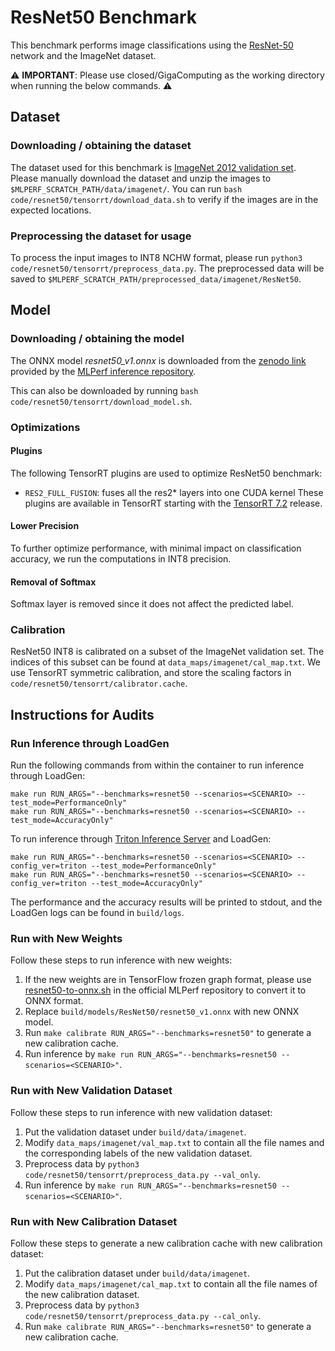 # ResNet50 Benchmark

This benchmark performs image classifications using the [ResNet-50](https://arxiv.org/abs/1512.03385) network and the ImageNet dataset.

:warning: **IMPORTANT**: Please use closed/GigaComputing as the working directory when
running the below commands. :warning:

## Dataset

### Downloading / obtaining the dataset

The dataset used for this benchmark is [ImageNet 2012 validation set](http://www.image-net.org/challenges/LSVRC/2012/). Please manually download the dataset and unzip the images to `$MLPERF_SCRATCH_PATH/data/imagenet/`. You can run `bash code/resnet50/tensorrt/download_data.sh` to verify if the images are in the expected locations.

### Preprocessing the dataset for usage

To process the input images to INT8 NCHW format, please run `python3 code/resnet50/tensorrt/preprocess_data.py`. The preprocessed data will be saved to `$MLPERF_SCRATCH_PATH/preprocessed_data/imagenet/ResNet50`.

## Model

### Downloading / obtaining the model

The ONNX model *resnet50_v1.onnx* is downloaded from the [zenodo link](https://zenodo.org/record/2592612/files/resnet50_v1.onnx) provided by the [MLPerf inference repository](https://github.com/mlcommons/inference/tree/master/vision/classification_and_detection).

This can also be downloaded by running `bash code/resnet50/tensorrt/download_model.sh`.

### Optimizations

#### Plugins

The following TensorRT plugins are used to optimize ResNet50 benchmark:
- `RES2_FULL_FUSION`: fuses all the res2* layers into one CUDA kernel
These plugins are available in TensorRT starting with the [TensorRT 7.2](https://developer.nvidia.com/tensorrt) release.

#### Lower Precision

To further optimize performance, with minimal impact on classification accuracy, we run the computations in INT8 precision.

#### Removal of Softmax

Softmax layer is removed since it does not affect the predicted label.

### Calibration

ResNet50 INT8 is calibrated on a subset of the ImageNet validation set. The indices of this subset can be found at
`data_maps/imagenet/cal_map.txt`. We use TensorRT symmetric calibration, and store the scaling factors in
`code/resnet50/tensorrt/calibrator.cache`.

## Instructions for Audits

### Run Inference through LoadGen

Run the following commands from within the container to run inference through LoadGen:

```
make run RUN_ARGS="--benchmarks=resnet50 --scenarios=<SCENARIO> --test_mode=PerformanceOnly"
make run RUN_ARGS="--benchmarks=resnet50 --scenarios=<SCENARIO> --test_mode=AccuracyOnly"
```

To run inference through [Triton Inference Server](https://github.com/triton-inference-server/server) and LoadGen:

```
make run RUN_ARGS="--benchmarks=resnet50 --scenarios=<SCENARIO> --config_ver=triton --test_mode=PerformanceOnly"
make run RUN_ARGS="--benchmarks=resnet50 --scenarios=<SCENARIO> --config_ver=triton --test_mode=AccuracyOnly"
```

The performance and the accuracy results will be printed to stdout, and the LoadGen logs can be found in `build/logs`.

### Run with New Weights

Follow these steps to run inference with new weights:

1. If the new weights are in TensorFlow frozen graph format, please use [resnet50-to-onnx.sh](https://github.com/mlcommons/inference/blob/master/vision/classification_and_detection/tools/resnet50-to-onnx.sh) in the official MLPerf repository to convert it to ONNX format.
2. Replace `build/models/ResNet50/resnet50_v1.onnx` with new ONNX model.
3. Run `make calibrate RUN_ARGS="--benchmarks=resnet50"` to generate a new calibration cache.
4. Run inference by `make run RUN_ARGS="--benchmarks=resnet50 --scenarios=<SCENARIO>"`.

### Run with New Validation Dataset

Follow these steps to run inference with new validation dataset:

1. Put the validation dataset under `build/data/imagenet`.
2. Modify `data_maps/imagenet/val_map.txt` to contain all the file names and the corresponding labels of the new validation dataset.
3. Preprocess data by `python3 code/resnet50/tensorrt/preprocess_data.py --val_only`.
4. Run inference by `make run RUN_ARGS="--benchmarks=resnet50 --scenarios=<SCENARIO>"`.

### Run with New Calibration Dataset

Follow these steps to generate a new calibration cache with new calibration dataset:

1. Put the calibration dataset under `build/data/imagenet`.
2. Modify `data_maps/imagenet/cal_map.txt` to contain all the file names of the new calibration dataset.
3. Preprocess data by `python3 code/resnet50/tensorrt/preprocess_data.py --cal_only`.
4. Run `make calibrate RUN_ARGS="--benchmarks=resnet50"` to generate a new calibration cache.
